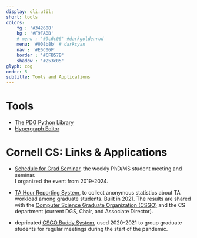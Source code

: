 ```yaml
---
display: oli.util;
short: tools
colors:
    fg : '#342608'
    bg : '#F9FABB'
    # menu : '#9c6c06' #darkgoldenrod
    menu: '#008b8b' # darkcyan
    nav : '#E6C06F'
    border : '#CFB57B'
    shadow : '#253c05'
glyph: cog
order: 5
subtitle: Tools and Applications
---
```


# Tools

- [The PDG Python Library](https://github.com/orichardson/pdg)
- [Hypergraph Editor](https://orichardson.github.io/pdg/hgraph_editor)

# Cornell CS: Links & Applications
 - [Schedule for Grad Seminar](), the weekly PhD/MS student meeting and seminar.  
    I organized the event from 2019-2024.

    
- [TA Hour Reporting System](research.csgo.cornell.edu/ta),
    to collect anonymous statistics about TA workload among graduate students. Built in 2021. The results are shared with the
    [Computer Science Graduate Organization (CSGO)](research.csgo.cornell.edu) and the CS department (current DGS, Chair, and Associate Director).  

- <span class='depricated-tag label label-warning'>depricated</span>
    [CSGO Buddy System](research.csgo.cornell.edu/buddy),
    used 2020-2021 to group graduate students for regular meetings during the start of the pandemic.
